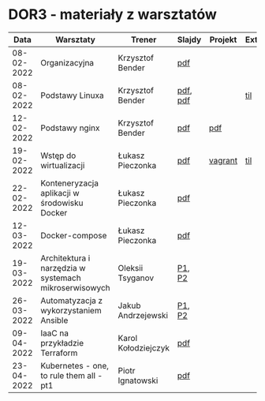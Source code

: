 # DOR3 - materiały z warsztatów

| Data       | Warsztaty                                             | Trener             | Slajdy                                                                                      | Projekt | Extra |
|------------|-------------------------------------------------------|--------------------|---------------------------------------------------------------------------------------------| ------- | ----- |
| 08-02-2022 | Organizacyjna                                         | Krzysztof Bender       | [pdf](./slides/iSA_DOR3_organizacyjna.pdf)                                                  | | |
| 08-02-2022 | Podstawy Linuxa                                       | Krzysztof Bender       | [pdf](./slides/Podstawy%20Linux%20Cz.1.pdf), [pdf](./slides/Podstawy%20Linux%20Cz.%202.pdf) | |[til](https://github.com/infoshareacademy/dor3-til/blob/master/linux.md)|
| 12-02-2022 | Podstawy nginx                                        | Krzysztof Bender       | [pdf](./slides/Podstawy%20Nginx.pdf)                                                        |[pdf](./slides/Projekt%20-%20Podstawy%20Nginx_Linux.pdf) | |
| 19-02-2022 | Wstęp do wirtualizacji                                | Łukasz Pieczonka       | [pdf](./slides/Wstęp%20do%20wirtualzacji.pdf)                                               | [vagrant](./vagrant) |[til](https://github.com/infoshareacademy/dor3-til/blob/master/vagrant.md)|
| 22-02-2022 | Konteneryzacja aplikacji w środowisku Docker          | Łukasz Pieczonka       | [pdf](./slides/Konteneryzacja%20aplikacji%20w%20środowisku%20Docker.pdf)                    |  |  |
| 12-03-2022 | Docker-compose                                        | Łukasz Pieczonka       | [pdf](./slides/Docker-compose.pdf)                                                          |  |  |
| 19-03-2022 | Architektura i narzędzia w systemach mikroserwisowych | Oleksii Tsyganov       | [P1](./slides/Microservices_arch_p1.pdf), [P2](./slides/Microservices_arch_p2.pdf)          |  |  |
| 26-03-2022 | Automatyzacja z wykorzystaniem Ansible                | Jakub Andrzejewski       | [P1](./slides/DevOps-Ansible_1.pdf), [P2](./slides/DevOps-Ansible_2.pdf)                    |  |  |
| 09-04-2022 | IaaC na przykładzie Terraform                         | Karol Kołodziejczyk       | [pdf](./slides/DevOps-Terraform-DOR3.pdf)                                                   |  |  |
| 23-04-2022 | Kubernetes - one, to rule them all - pt1              | Piotr Ignatowski | [pdf](./slides/dor3-kubernetes-1.pdf)                                                       | | | 

